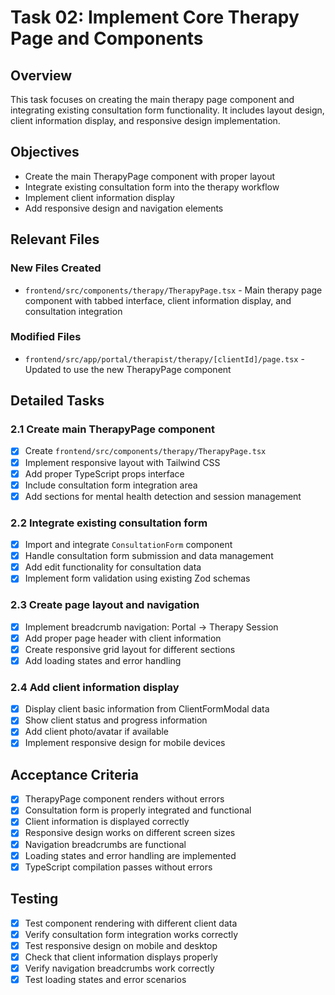 # Task 02: Implement Core Therapy Page and Components

## Overview

This task focuses on creating the main therapy page component and integrating existing consultation form functionality. It includes layout design, client information display, and responsive design implementation.

## Objectives

- Create the main TherapyPage component with proper layout
- Integrate existing consultation form into the therapy workflow
- Implement client information display
- Add responsive design and navigation elements

## Relevant Files

### New Files Created
- `frontend/src/components/therapy/TherapyPage.tsx` - Main therapy page component with tabbed interface, client information display, and consultation integration

### Modified Files
- `frontend/src/app/portal/therapist/therapy/[clientId]/page.tsx` - Updated to use the new TherapyPage component

## Detailed Tasks

### 2.1 Create main TherapyPage component
- [x] Create `frontend/src/components/therapy/TherapyPage.tsx`
- [x] Implement responsive layout with Tailwind CSS
- [x] Add proper TypeScript props interface
- [x] Include consultation form integration area
- [x] Add sections for mental health detection and session management

### 2.2 Integrate existing consultation form
- [x] Import and integrate `ConsultationForm` component
- [x] Handle consultation form submission and data management
- [x] Add edit functionality for consultation data
- [x] Implement form validation using existing Zod schemas

### 2.3 Create page layout and navigation
- [x] Implement breadcrumb navigation: Portal → Therapy Session
- [x] Add proper page header with client information
- [x] Create responsive grid layout for different sections
- [x] Add loading states and error handling

### 2.4 Add client information display
- [x] Display client basic information from ClientFormModal data
- [x] Show client status and progress information
- [x] Add client photo/avatar if available
- [x] Implement responsive design for mobile devices

## Acceptance Criteria

- [x] TherapyPage component renders without errors
- [x] Consultation form is properly integrated and functional
- [x] Client information is displayed correctly
- [x] Responsive design works on different screen sizes
- [x] Navigation breadcrumbs are functional
- [x] Loading states and error handling are implemented
- [x] TypeScript compilation passes without errors

## Testing

- [x] Test component rendering with different client data
- [x] Verify consultation form integration works correctly
- [x] Test responsive design on mobile and desktop
- [x] Check that client information displays properly
- [x] Verify navigation breadcrumbs work correctly
- [x] Test loading states and error scenarios
